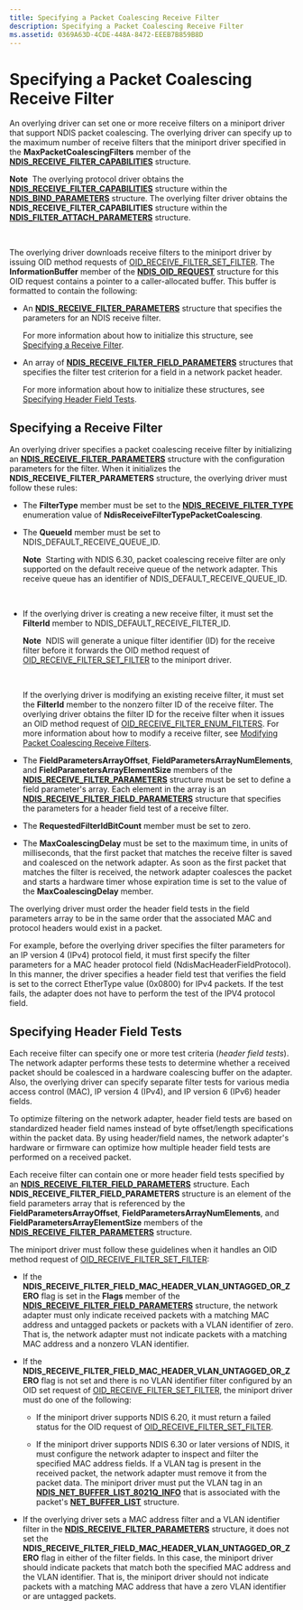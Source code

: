 ```yaml
---
title: Specifying a Packet Coalescing Receive Filter
description: Specifying a Packet Coalescing Receive Filter
ms.assetid: 0369A63D-4CDE-448A-8472-EEEB7B859B8D
---
```


# Specifying a Packet Coalescing Receive Filter


An overlying driver can set one or more receive filters on a miniport driver that support NDIS packet coalescing. The overlying driver can specify up to the maximum number of receive filters that the miniport driver specified in the **MaxPacketCoalescingFilters** member of the [**NDIS\_RECEIVE\_FILTER\_CAPABILITIES**](https://msdn.microsoft.com/library/windows/hardware/ff566864) structure.

**Note**  The overlying protocol driver obtains the [**NDIS\_RECEIVE\_FILTER\_CAPABILITIES**](https://msdn.microsoft.com/library/windows/hardware/ff566864) structure within the [**NDIS\_BIND\_PARAMETERS**](https://msdn.microsoft.com/library/windows/hardware/ff564832) structure. The overlying filter driver obtains the **NDIS\_RECEIVE\_FILTER\_CAPABILITIES** structure within the [**NDIS\_FILTER\_ATTACH\_PARAMETERS**](https://msdn.microsoft.com/library/windows/hardware/ff565481) structure.

 

The overlying driver downloads receive filters to the miniport driver by issuing OID method requests of [OID\_RECEIVE\_FILTER\_SET\_FILTER](https://msdn.microsoft.com/library/windows/hardware/ff569795). The **InformationBuffer** member of the [**NDIS\_OID\_REQUEST**](https://msdn.microsoft.com/library/windows/hardware/ff566710) structure for this OID request contains a pointer to a caller-allocated buffer. This buffer is formatted to contain the following:

-   An [**NDIS\_RECEIVE\_FILTER\_PARAMETERS**](https://msdn.microsoft.com/library/windows/hardware/ff567181) structure that specifies the parameters for an NDIS receive filter.

    For more information about how to initialize this structure, see [Specifying a Receive Filter](#specifying-receive-filter).

-   An array of [**NDIS\_RECEIVE\_FILTER\_FIELD\_PARAMETERS**](https://msdn.microsoft.com/library/windows/hardware/ff567169) structures that specifies the filter test criterion for a field in a network packet header.

    For more information about how to initialize these structures, see [Specifying Header Field Tests](#specifying-header-field-test).

## <a href="" id="specifying-receive-filter"></a>Specifying a Receive Filter


An overlying driver specifies a packet coalescing receive filter by initializing an [**NDIS\_RECEIVE\_FILTER\_PARAMETERS**](https://msdn.microsoft.com/library/windows/hardware/ff567181) structure with the configuration parameters for the filter. When it initializes the **NDIS\_RECEIVE\_FILTER\_PARAMETERS** structure, the overlying driver must follow these rules:

-   The **FilterType** member must be set to the [**NDIS\_RECEIVE\_FILTER\_TYPE**](https://msdn.microsoft.com/library/windows/hardware/ff567186) enumeration value of **NdisReceiveFilterTypePacketCoalescing**.

-   The **QueueId** member must be set to NDIS\_DEFAULT\_RECEIVE\_QUEUE\_ID.

    **Note**  Starting with NDIS 6.30, packet coalescing receive filter are only supported on the default receive queue of the network adapter. This receive queue has an identifier of NDIS\_DEFAULT\_RECEIVE\_QUEUE\_ID.

     

-   If the overlying driver is creating a new receive filter, it must set the **FilterId** member to NDIS\_DEFAULT\_RECEIVE\_FILTER\_ID.

    **Note**  NDIS will generate a unique filter identifier (ID) for the receive filter before it forwards the OID method request of [OID\_RECEIVE\_FILTER\_SET\_FILTER](https://msdn.microsoft.com/library/windows/hardware/ff569795) to the miniport driver.

     

    If the overlying driver is modifying an existing receive filter, it must set the **FilterId** member to the nonzero filter ID of the receive filter. The overlying driver obtains the filter ID for the receive filter when it issues an OID method request of [OID\_RECEIVE\_FILTER\_ENUM\_FILTERS](https://msdn.microsoft.com/library/windows/hardware/ff569787). For more information about how to modify a receive filter, see [Modifying Packet Coalescing Receive Filters](modifying-packet-coalescing-receive-filters.md).

-   The **FieldParametersArrayOffset**, **FieldParametersArrayNumElements**, and **FieldParametersArrayElementSize** members of the [**NDIS\_RECEIVE\_FILTER\_PARAMETERS**](https://msdn.microsoft.com/library/windows/hardware/ff567181) structure must be set to define a field parameter's array. Each element in the array is an [**NDIS\_RECEIVE\_FILTER\_FIELD\_PARAMETERS**](https://msdn.microsoft.com/library/windows/hardware/ff567169) structure that specifies the parameters for a header field test of a receive filter.

-   The **RequestedFilterIdBitCount** member must be set to zero.

-   The **MaxCoalescingDelay** must be set to the maximum time, in units of milliseconds, that the first packet that matches the receive filter is saved and coalesced on the network adapter. As soon as the first packet that matches the filter is received, the network adapter coalesces the packet and starts a hardware timer whose expiration time is set to the value of the **MaxCoalescingDelay** member.

The overlying driver must order the header field tests in the field parameters array to be in the same order that the associated MAC and protocol headers would exist in a packet.

For example, before the overlying driver specifies the filter parameters for an IP version 4 (IPv4) protocol field, it must first specify the filter parameters for a MAC header protocol field (NdisMacHeaderFieldProtocol). In this manner, the driver specifies a header field test that verifies the field is set to the correct EtherType value (0x0800) for IPv4 packets. If the test fails, the adapter does not have to perform the test of the IPV4 protocol field.

## <a href="" id="specifying-header-field-test"></a>Specifying Header Field Tests


Each receive filter can specify one or more test criteria (*header field tests*). The network adapter performs these tests to determine whether a received packet should be coalesced in a hardware coalescing buffer on the adapter. Also, the overlying driver can specify separate filter tests for various media access control (MAC), IP version 4 (IPv4), and IP version 6 (IPv6) header fields.

To optimize filtering on the network adapter, header field tests are based on standardized header field names instead of byte offset/length specifications within the packet data. By using header/field names, the network adapter's hardware or firmware can optimize how multiple header field tests are performed on a received packet.

Each receive filter can contain one or more header field tests specified by an [**NDIS\_RECEIVE\_FILTER\_FIELD\_PARAMETERS**](https://msdn.microsoft.com/library/windows/hardware/ff567169) structure. Each **NDIS\_RECEIVE\_FILTER\_FIELD\_PARAMETERS** structure is an element of the field parameters array that is referenced by the **FieldParametersArrayOffset**, **FieldParametersArrayNumElements**, and **FieldParametersArrayElementSize** members of the [**NDIS\_RECEIVE\_FILTER\_PARAMETERS**](https://msdn.microsoft.com/library/windows/hardware/ff567181) structure.

The miniport driver must follow these guidelines when it handles an OID method request of [OID\_RECEIVE\_FILTER\_SET\_FILTER](https://msdn.microsoft.com/library/windows/hardware/ff569795):

-   If the **NDIS\_RECEIVE\_FILTER\_FIELD\_MAC\_HEADER\_VLAN\_UNTAGGED\_OR\_ZERO** flag is set in the **Flags** member of the [**NDIS\_RECEIVE\_FILTER\_FIELD\_PARAMETERS**](https://msdn.microsoft.com/library/windows/hardware/ff567169) structure, the network adapter must only indicate received packets with a matching MAC address and untagged packets or packets with a VLAN identifier of zero. That is, the network adapter must not indicate packets with a matching MAC address and a nonzero VLAN identifier.

-   If the **NDIS\_RECEIVE\_FILTER\_FIELD\_MAC\_HEADER\_VLAN\_UNTAGGED\_OR\_ZERO** flag is not set and there is no VLAN identifier filter configured by an OID set request of [OID\_RECEIVE\_FILTER\_SET\_FILTER](https://msdn.microsoft.com/library/windows/hardware/ff569795), the miniport driver must do one of the following:

    -   If the miniport driver supports NDIS 6.20, it must return a failed status for the OID request of [OID\_RECEIVE\_FILTER\_SET\_FILTER](https://msdn.microsoft.com/library/windows/hardware/ff569795).

    -   If the miniport driver supports NDIS 6.30 or later versions of NDIS, it must configure the network adapter to inspect and filter the specified MAC address fields. If a VLAN tag is present in the received packet, the network adapter must remove it from the packet data. The miniport driver must put the VLAN tag in an [**NDIS\_NET\_BUFFER\_LIST\_8021Q\_INFO**](https://msdn.microsoft.com/library/windows/hardware/ff566565) that is associated with the packet's [**NET\_BUFFER\_LIST**](https://msdn.microsoft.com/library/windows/hardware/ff568388) structure.

-   If the overlying driver sets a MAC address filter and a VLAN identifier filter in the [**NDIS\_RECEIVE\_FILTER\_PARAMETERS**](https://msdn.microsoft.com/library/windows/hardware/ff567181) structure, it does not set the **NDIS\_RECEIVE\_FILTER\_FIELD\_MAC\_HEADER\_VLAN\_UNTAGGED\_OR\_ZERO** flag in either of the filter fields. In this case, the miniport driver should indicate packets that match both the specified MAC address and the VLAN identifier. That is, the miniport driver should not indicate packets with a matching MAC address that have a zero VLAN identifier or are untagged packets.

 

 






